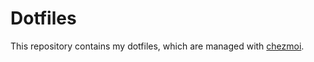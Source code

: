 # Dotfiles
This repository contains my dotfiles, which are managed with [chezmoi](https://www.chezmoi.io/).

